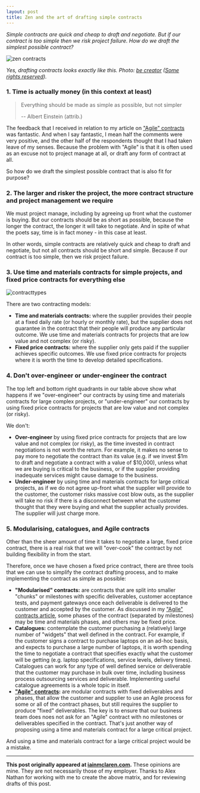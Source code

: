 ```yaml
---
layout: post
title: Zen and the art of drafting simple contracts
---
```


*Simple contracts are quick and cheap to draft and negotiate.  But if our contract is too simple then we risk project failure.  How do we draft the simplest possible contract?*
 
![zen contracts](http://iainmclaren.com/public/images/2015-02-04-zencontracts.jpg)

*Yes, drafting contracts looks exactly like this.  Photo: [be creator](https://www.flickr.com/photos/pustovit/) ([Some rights reserved](https://creativecommons.org/licenses/by/2.0/)).*

### 1. Time is actually money (in this context at least)

>Everything should be made as simple as possible, but not simpler 
>
>-- Albert Einstein (attrib.)

The feedback that I received in relation to my article on ["Agile" contracts](http://iainmclaren.com/2015/01/28/agile/) was fantastic.  And when I say fantastic, I mean half the comments were very positive, and the other half of the respondents thought that I had taken leave of my senses.  Because the problem with "Agile" is that it is often used as an excuse not to project manage at all, or draft any form of contract at all.

So how do we draft the simplest possible contract that is also fit for purpose?

### 2. The larger and risker the project, the more contract structure and project management we require

We must project manage, including by agreeing up front what the customer is buying.  But our contracts should be as short as possible, because the longer the contract, the longer it will take to negotiate. And in spite of what the poets say, time is in fact money - in this case at least.  

In other words, simple contracts are relatively quick and cheap to draft and negotiate, but not all contracts should be short and simple.  Because if our contract is too simple, then we risk project failure.  

### 3. Use time and materials contracts for  simple projects, and fixed price contracts for everything else 

![contracttypes](http://iainmclaren.com/public/images/2015-02-04-contracttypes.jpg)  
 
There are two contracting models:

- **Time and materials contracts:** where the supplier provides their people at a fixed daily rate (or hourly or monthly rate), but the supplier does not guarantee in the contract that their people will produce any particular outcome.  We use time and materials contracts for projects that are low value and not complex (or risky).
- **Fixed price contracts:** where the supplier only gets paid if the supplier achieves specific outcomes.  We use fixed price contracts for projects where it is worth the time to develop detailed specifications.

### 4. Don't over-engineer or under-engineer the contract 

The top left and bottom right quadrants in our table above show what happens if we "over-engineer" our contracts by using time and materials contracts for large complex projects, or "under-engineer" our contracts by using fixed price contracts for projects that are low value and not complex (or risky). 

We don't:

- **Over-engineer** by using fixed price contracts for projects that are low value and not complex (or risky), as the time invested in contract negotiations is not worth the return.  For example, it makes no sense to pay more to negotiate the contract than its value (e.g. if we invest $1m to draft and negotiate a contract with a value of $10,000), unless what we are buying is critical to the business, or if the supplier providing inadequate services might cause damage to the business.
- **Under-engineer** by using time and materials contracts for large critical projects, as if we do not agree up-front what the supplier will provide to the customer, the customer risks massive cost blow outs, as the supplier will take no risk if there is a disconnect between what the customer thought that they were buying and what the supplier actually provides.  The supplier will just charge more.
 
### 5. Modularising, catalogues, and Agile contracts 

Other than the sheer amount of time it takes to negotiate a large, fixed price contract, there is a real risk that we will "over-cook" the contract by not building flexibility in from the start.  

Therefore, once we have chosen a fixed price contract, there are three tools that we can use to simplify the contract drafting process, and to make implementing the contract as simple as possible:

- **"Modularised" contracts:** are contracts that are split into smaller "chunks" or milestones with specific deliverables, customer acceptance tests, and payment gateways once each deliverable is delivered to the customer and accepted by the customer.  As discussed in my ["Agile" contracts article](http://iainmclaren.com/2015/01/28/agile/), some phases of the contract (separated by milestones) may be time and materials phases, and others may be fixed price. 
- **Catalogues:** contemplate the customer purchasing a (relatively) large number of "widgets" that well defined in the contract.  For example, if the customer signs a contract to purchase laptops on an ad-hoc basis, and expects to purchase a large number of laptops, it is worth spending the time to negotiate a contract that specifies exactly what the customer will be getting (e.g. laptop specifications, service levels, delivery times).  Catalogues can work for any type of well defined service or deliverable that the customer may purchase in bulk over time, including business process outsourcing services and deliverable.  Implementing useful catalogue agreements is a whole topic in itself.
- **["Agile" contracts](http://iainmclaren.com/2015/01/28/agile/):** are modular contracts with fixed deliverables and phases, that allow the customer and supplier to use an Agile process for some or all of the contract phases, but still requires the supplier to produce "fixed" deliverables.  The key is to ensure that our business team does noes not ask for an "Agile" contract with no milestones or deliverables specified in the contract.  That's just another way of proposing using a time and materials contract for a large critical project.  

And using a time and materials contract for a large critical project would be a mistake.

---

**This post originally appeared at [iainmclaren.com](http://iainmclaren.com).**  These opinions are mine.  They are not necessarily those of my employer.  Thanks to Alex Nathan for working with me to create the above matrix, and for reviewing drafts of this post.